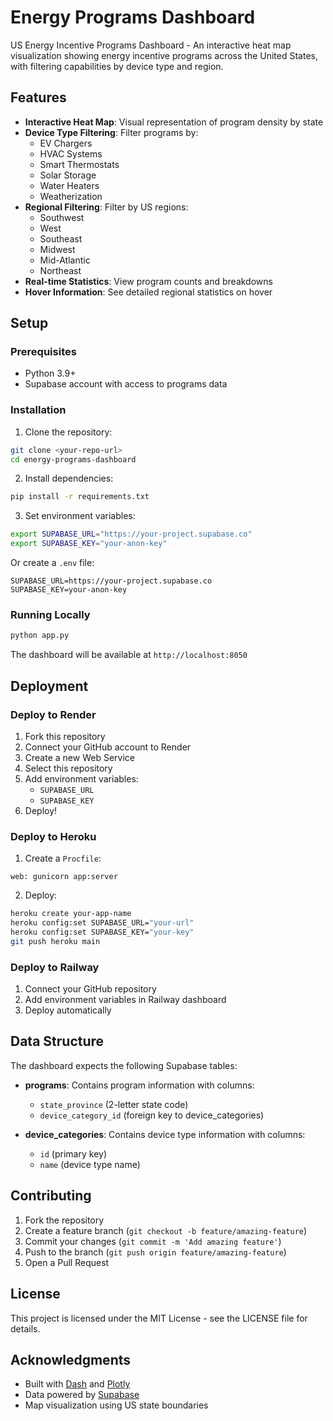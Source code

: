 # Energy Programs Dashboard

US Energy Incentive Programs Dashboard - An interactive heat map visualization showing energy incentive programs across the United States, with filtering capabilities by device type and region.

## Features

- **Interactive Heat Map**: Visual representation of program density by state
- **Device Type Filtering**: Filter programs by:
  - EV Chargers
  - HVAC Systems
  - Smart Thermostats
  - Solar Storage
  - Water Heaters
  - Weatherization
- **Regional Filtering**: Filter by US regions:
  - Southwest
  - West
  - Southeast
  - Midwest
  - Mid-Atlantic
  - Northeast
- **Real-time Statistics**: View program counts and breakdowns
- **Hover Information**: See detailed regional statistics on hover

## Setup

### Prerequisites

- Python 3.9+
- Supabase account with access to programs data

### Installation

1. Clone the repository:
```bash
git clone <your-repo-url>
cd energy-programs-dashboard
```

2. Install dependencies:
```bash
pip install -r requirements.txt
```

3. Set environment variables:
```bash
export SUPABASE_URL="https://your-project.supabase.co"
export SUPABASE_KEY="your-anon-key"
```

Or create a `.env` file:
```
SUPABASE_URL=https://your-project.supabase.co
SUPABASE_KEY=your-anon-key
```

### Running Locally

```bash
python app.py
```

The dashboard will be available at `http://localhost:8050`

## Deployment

### Deploy to Render

1. Fork this repository
2. Connect your GitHub account to Render
3. Create a new Web Service
4. Select this repository
5. Add environment variables:
   - `SUPABASE_URL`
   - `SUPABASE_KEY`
6. Deploy!

### Deploy to Heroku

1. Create a `Procfile`:
```
web: gunicorn app:server
```

2. Deploy:
```bash
heroku create your-app-name
heroku config:set SUPABASE_URL="your-url"
heroku config:set SUPABASE_KEY="your-key"
git push heroku main
```

### Deploy to Railway

1. Connect your GitHub repository
2. Add environment variables in Railway dashboard
3. Deploy automatically

## Data Structure

The dashboard expects the following Supabase tables:

- **programs**: Contains program information with columns:
  - `state_province` (2-letter state code)
  - `device_category_id` (foreign key to device_categories)
  
- **device_categories**: Contains device type information with columns:
  - `id` (primary key)
  - `name` (device type name)

## Contributing

1. Fork the repository
2. Create a feature branch (`git checkout -b feature/amazing-feature`)
3. Commit your changes (`git commit -m 'Add amazing feature'`)
4. Push to the branch (`git push origin feature/amazing-feature`)
5. Open a Pull Request

## License

This project is licensed under the MIT License - see the LICENSE file for details.

## Acknowledgments

- Built with [Dash](https://dash.plotly.com/) and [Plotly](https://plotly.com/)
- Data powered by [Supabase](https://supabase.com/)
- Map visualization using US state boundaries
